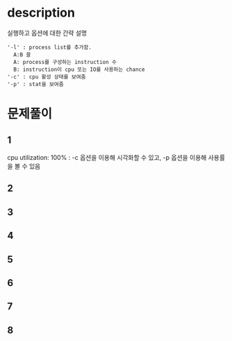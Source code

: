 # description
실행하고 옵션에 대한 간략 설명
```
'-l' : process list를 추가함.
  A:B 꼴 
  A: process를 구성하는 instruction 수 
  B: instruction이 cpu 또는 IO를 사용하는 chance
'-c' : cpu 활성 상태를 보여줌
'-p' : stat을 보여줌
```
# 문제풀이
## 1
cpu utilization: 100%
: -c 옵션을 이용해 시각화할 수 있고, -p 옵션을 이용해 사용률을 볼 수 있음
## 2
## 3
## 4
## 5
## 6
## 7
## 8